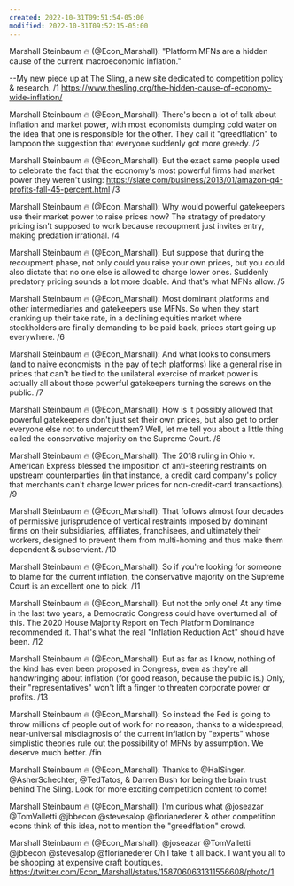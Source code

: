 ```yaml
---
created: 2022-10-31T09:51:54-05:00
modified: 2022-10-31T09:52:15-05:00
---
```


Marshall Steinbaum 🔥 (@Econ_Marshall): "Platform MFNs are a hidden cause of the current macroeconomic inflation."

--My new piece up at The Sling, a new site dedicated to competition policy & research.
/1
 https://www.thesling.org/the-hidden-cause-of-economy-wide-inflation/

Marshall Steinbaum 🔥 (@Econ_Marshall): There's been a lot of talk about inflation and market power, with most economists dumping cold water on the idea that one is responsible for the other. They call it "greedflation" to lampoon the suggestion that everyone suddenly got more greedy.
/2

Marshall Steinbaum 🔥 (@Econ_Marshall): But the exact same people used to celebrate the fact that the economy's most powerful firms had market power they weren't using:
https://slate.com/business/2013/01/amazon-q4-profits-fall-45-percent.html
/3

Marshall Steinbaum 🔥 (@Econ_Marshall): Why would powerful gatekeepers use their market power to raise prices now? The strategy of predatory pricing isn't supposed to work because recoupment just invites entry, making predation irrational.
/4

Marshall Steinbaum 🔥 (@Econ_Marshall): But suppose that during the recoupment phase, not only could you raise your own prices, but you could also dictate that no one else is allowed to charge lower ones. Suddenly predatory pricing sounds a lot more doable. And that's what MFNs allow.
/5

Marshall Steinbaum 🔥 (@Econ_Marshall): Most dominant platforms and other intermediaries and gatekeepers use MFNs. So when they start cranking up their take rate, in a declining equities market where stockholders are finally demanding to be paid back, prices start going up everywhere.
/6

Marshall Steinbaum 🔥 (@Econ_Marshall): And what looks to consumers (and to naive economists in the pay of tech platforms) like a general rise in prices that can't be tied to the unilateral exercise of market power is actually all about those powerful gatekeepers turning the screws on the public.
/7

Marshall Steinbaum 🔥 (@Econ_Marshall): How is it possibly allowed that powerful gatekeepers don't just set their own prices, but also get to order everyone else not to undercut them? Well, let me tell you about a little thing called the conservative majority on the Supreme Court.
/8

Marshall Steinbaum 🔥 (@Econ_Marshall): The 2018 ruling in Ohio v. American Express blessed the imposition of anti-steering restraints on upstream counterparties (in that instance, a credit card company's policy that merchants can't charge lower prices for non-credit-card transactions). 
/9

Marshall Steinbaum 🔥 (@Econ_Marshall): That follows almost four decades of permissive jurisprudence of vertical restraints imposed by dominant firms on their subsidiaries, affiliates, franchisees, and ultimately their workers, designed to prevent them from multi-homing and thus make them dependent & subservient.
/10

Marshall Steinbaum 🔥 (@Econ_Marshall): So if you're looking for someone to blame for the current inflation, the conservative majority on the Supreme Court is an excellent one to pick.
/11

Marshall Steinbaum 🔥 (@Econ_Marshall): But not the only one! At any time in the last two years, a Democratic Congress could have overturned all of this. The 2020 House Majority Report on Tech Platform Dominance recommended it. That's what the real "Inflation Reduction Act" should have been.
/12

Marshall Steinbaum 🔥 (@Econ_Marshall): But as far as I know, nothing of the kind has even been proposed in Congress, even as they're all handwringing about inflation (for good reason, because the public is.) Only, their "representatives" won't lift a finger to threaten corporate power or profits.
/13

Marshall Steinbaum 🔥 (@Econ_Marshall): So instead the Fed is going to throw millions of people out of work for no reason, thanks to a widespread, near-universal misdiagnosis of the current inflation by "experts" whose simplistic theories rule out the possibility of MFNs by assumption. We deserve much better.
/fin

Marshall Steinbaum 🔥 (@Econ_Marshall): Thanks to @HalSinger. @AsherSchechter, @TedTatos, & Darren Bush for being the brain trust behind The Sling. Look for more exciting competition content to come!

Marshall Steinbaum 🔥 (@Econ_Marshall): I'm curious what @joseazar @TomValletti @jbbecon @stevesalop @florianederer & other competition econs think of this idea, not to mention the "greedflation" crowd.

Marshall Steinbaum 🔥 (@Econ_Marshall): @joseazar @TomValletti @jbbecon @stevesalop @florianederer Oh I take it all back. I want you all to be shopping at expensive craft boutiques. https://twitter.com/Econ_Marshall/status/1587060631311556608/photo/1

